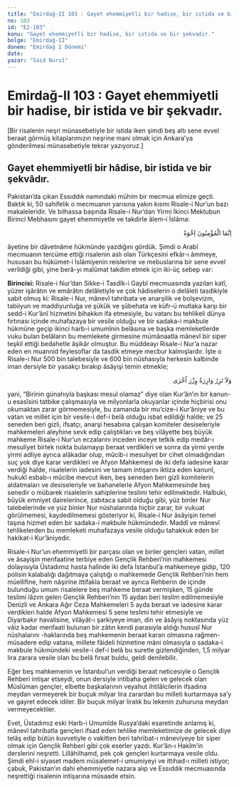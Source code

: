 ```yaml
---
title: "Emirdağ-II 103 : Gayet ehemmiyetli bir hadise, bir istida ve bir şekvadır."
no: 103
id: "E2-103"
konu: "Gayet ehemmiyetli bir hadise, bir istida ve bir şekvadır."
bolge: "Emirdağ-II"
donem: "Emirdağ 2 Dönemi"
date: 
yazar: "Said Nursî"
---
```


# Emirdağ-II 103 : Gayet ehemmiyetli bir hadise, bir istida ve bir şekvadır.

[Bir risalenin neşri münasebetiyle bir istida iken şimdi beş altı sene evvel beraat görmüş kitaplarımızın neşrine mani olmak için Ankara’ya gönderilmesi münasebetiyle tekrar yazıyoruz.]

## Gayet ehemmiyetli bir hâdise, bir istida ve bir şekvâdır.

Pakistan’da çıkan Essıddık namındaki mühim bir mecmua elimize geçti. Baktık ki, 50 sahifelik o mecmuanın yarısına yakın kısmı Risale-i Nur’un bazı makaleleridir. Ve bilhassa başında Risale-i Nur’dan Yirmi İkinci Mektubun Birinci Mebhasını gayet ehemmiyetle ve takdirle âlem-i İslâma:

<p class="arabic" dir="rtl" title="Meal: “Mü'minler ancak kardeştirler.” [Hucurât Sûresi, 49:10]">اِنَّمَا الْمُؤْمِنُونَ اِخْوَةٌ</p>

âyetine bir dâvetnâme hükmünde yazdığını gördük. Şimdi o Arabî mecmuanın tercüme ettiği risalenin aslı olan Türkçesini efkâr-ı âmmeye, hususan bu hükümet-i İslâmiyenin reislerine ve mebuslarına bir sene evvel verildiği gibi, yine berâ-yı malûmat takdim etmek için iki-üç sebep var:

**Birincisi:** Risale-i Nur’dan Sikke-i Tasdîk-i Gaybî mecmuasında yazılan katî, yüzer işârâtın ve emârâtın delâletiyle ve çok hâdiselerin o delâleti tasdikiyle sabit olmuş ki: Risale-i Nur, mânevî tahribata ve anarşilik ve bolşevizm, tabiiyun ve maddiyunluğa ve şükûk ve şübehata ve küfr-ü mutlaka karşı bir sedd-i Kur’ânî hizmetini bihakkın ifa etmesiyle, bu vatanı bu tehlikeli dünya fırtınası içinde muhafazaya bir vesile olduğu ve bir sadaka-i makbule hükmüne geçip ikinci harb-i umumînin belâsına ve başka memleketlerde vuku bulan belâların bu memlekete girmesine mümânaatla mânevî bir siper teşkil ettiği bedahetle âşikâr olmuştur. Bu müddeayı Risale-i Nur’a nazar eden en muannid feylesoflar da tasdik etmeye mecbur kalmışlardır. İşte o Risale-i Nur 500 bin talebesiyle ve 600 bin nüshasıyla herkesin kalbinde iman dersiyle bir yasakçı bırakıp âsâyişi temin etmekle;

<p class="arabic" dir="rtl" title="Meal: “Hiçbir günahkâr başka bir günahkârın yükünü yüklenmez.” [En’âm Sûresi, 6:164; İsrâ Sûresi, 17:15; Fâtır Sûresi, 35:18; Zümer Sûresi, 39:7]">وَلاَ تَزِرُ وَازِرَةٌ وِزْرَ اُخْرٰى</p>

yani, “Birinin günahıyla başkası mesul olamaz” diye olan Kur’ân’ın bir kanun-u esasîsini tatbike çalışmasıyla ve milyonlarla okuyanlar içinde hiçbirisi onu okumaktan zarar görmemesiyle, bu zamanda bir mu’cize-i Kur’âniye ve bu vatan ve millet için bir vesile-i def-i belâ olduğu isbat edildiği halde; ve 25 seneden beri gizli, ifsatçı, anarşi hesabına çalışan komiteler desiseleriyle mahkemeleri aleyhine sevk edip çalıştıkları ve beş vilâyette beş büyük mahkeme Risale-i Nur’un eczalarını inceden inceye tetkik edip medâr-ı mesuliyet birtek nokta bulamayıp beraat verdikleri ve sonra da yirmi yerde yirmi adliye ayrıca alâkadar olup, mûcib-i mesuliyet bir cihet olmadığından suç yok diye karar verdikleri ve Afyon Mahkemesi de iki defa iadesine karar verdiği halde, risalelerin iadesini ve tamam intişarını iktiza eden kanunî, hukukî esbab-ı mûcibe mevcut iken, beş seneden beri gizli komitelerin aldatmaları ve desiseleriyle ve bahanelerle Afyon Mahkemesinde beş senedir o mübarek risalelerin sahiplerine teslimi tehir edilmektedir. Halbuki, büyük emniyet dairelerince, zabıtaca sabit olduğu gibi, yüz binler Nur talebelerinde ve yüz binler Nur nüshalarında hiçbir zarar, bir vukuat görülmemesi, kaydedilmemesi gösteriyor ki, Risale-i Nur âsâyişin temel taşına hizmet eden bir sadaka-i makbule hükmündedir. Maddî ve mânevî tehlikelerden bu memleketi muhafazaya vesile olduğu tahakkuk eden bir hakikat-i Kur’âniyedir.

Risale-i Nur’un ehemmiyetli bir parçası olan ve binler gençleri vatan, millet ve âsayişin menfaatine terbiye eden Gençlik Rehberi’nin mahkemesi dolayısıyla Üstadımız hasta halinde iki defa İstanbul’a mahkemeye gidip, 120 polisin kalabalığı dağıtmaya çalıştığı o mahkemede Gençlik Rehberi’nin hem müellifine, hem nâşirine ittifakla beraat ve ayrıca Rehberin de içinde bulunduğu umum risalelere beş mahkeme beraat vermişken, 15 günde teslimi lâzım gelen Gençlik Rehberi’nin 15 aydan beri teslim edilmemesiyle Denizli ve Ankara Ağır Ceza Mahkemeleri 5 ayda beraat ve iadesine karar verdikleri halde Afyon Mahkemesi 5 sene teslimi tehir etmesiyle ve Diyarbakır havalisine, vilâyât-ı şarkiyeye iman, din ve âsâyiş noktasında yüz vâiz kadar menfaati bulunan bir zâtın kendi parasıyla aldığı hususî Nur nüshalarını -haklarında beş mahkemenin beraat kararı olmasına rağmen- müsadere edip vatana, millete fâideli hizmetine mâni olmasıyla o sadaka-i makbule hükmündeki vesile-i def-i belâ bu suretle gizlendiğinden, 1,5 milyar lira zarara vesile olan bu belâ fırsat buldu, geldi denilebilir.

Eğer beş mahkemenin ve İstanbul’un verdiği beraat neticesiyle o Gençlik Rehberi intişar etseydi, onun dersiyle intibaha gelen ve gelecek olan Müslüman gençler, elbette başkalarının veyahut ihtilâlcilerin ifsadına meydan vermeyerek bir buçuk milyar lira zarardan bu milleti kurtarmaya sa’y ve gayret edecek idiler. Bir buçuk milyar liralık bu lekenin zuhuruna meydan vermeyecektiler.

Evet, Üstadımız eski Harb-i Umumîde Rusya’daki esaretinde anlamış ki, mânevî tahribatla gençleri ifsad eden tehlike memleketimize de gelecek diye telâş edip bütün kuvvetiyle o vakitten beri tahribat-ı mâneviyeye bir siper olmak için Gençlik Rehberi gibi çok eserler yazdı. Kur’ân-ı Hakîm’in derslerini neşretti. Lillâhilhamd, pek çok gençleri kurtarmaya vesile oldu. Şimdi ehl-i siyaset madem müsalemet-i umumiyeyi ve ittihad-ı milleti istiyor; çabuk, Pakistan’ın dahi ehemmiyetle nazara alıp ve Essıddık mecmuasında neşrettiği risalenin intişarına müsaade etsin.
